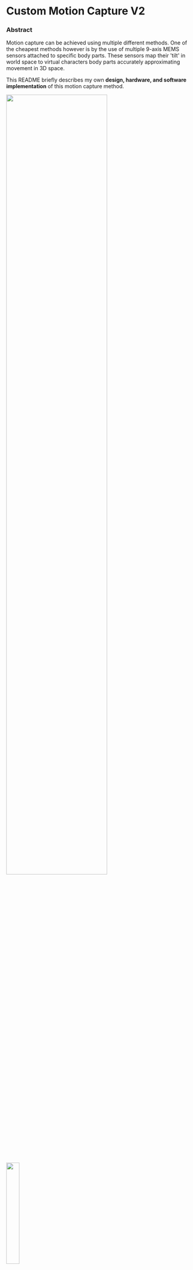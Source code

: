 # Custom Motion Capture V2

### Abstract
Motion capture can be achieved using multiple different methods. One of the cheapest methods however is by the use of multiple 9-axis MEMS sensors attached to specific body parts. These sensors map their 'tilt' in world space to virtual characters body parts accurately approximating movement in 3D space. 

This README briefly describes my own **design, hardware, and software implementation** of this motion capture method.



<p float="left">
  <img src="https://github.com/getrasa/Custom-Motion-Capture/assets/21182768/928f6361-6b4b-449d-99cb-8fa7410e9e91" width="73%" />
  <img src="https://github.com/getrasa/Custom-Motion-Capture/assets/21182768/4611d530-c071-47aa-912b-8a0bd0bb1ed1" width="26.3%" />
</p>

> Motion Capture V1 (wireless) vs Motion Capture V2 (wireless)





### Introduction
This project is a second, wireless, iteration of my previous Custom-Made Motion Capture system. The previous solution was wired, heavily bound by the limited computational power of an Arduino Uno and poor implementation of signal interrupts. It only managed to support 6 sensors at 10 fps which was far from practical and greatly failed to reach my expectations of a minimum 30fps threshold which is why the second version has been developed.

Custom Motion Capture V2 consists of 17 sensors strategically placed on 17 locations on the body (inspired by XSense solution) capable of reading at a whopping speed of 50fps, fully wirelessly and runs roughly 3-5 hours on a single charge.
##### Showcase
<p float="left">
  <img src="https://user-images.githubusercontent.com/21182768/157411346-16d4fb16-f659-4abd-ba81-64916bb2bffd.gif" width="49%" />
  <img src="https://user-images.githubusercontent.com/21182768/157413374-0a718f3c-9549-4cba-9a7f-0f41efe5849c.gif" width="49%" />
</p>

### Hardware Assembly Process
After a working prototype has been finalized I proceeded to design a CAD design in Fusion 360.

During the design process I prioritized compactness. Small size was critical to ensure that the device doesn't obstruct subject's movement. The solution I came up with was a 3 layer sandwich of trays which slid into a case one on top the other. Sitting at the very bottom was the battery, followed by the MEMS sensor neighboring a battery charger in the second layer, finishing with an 16Mhz and wireless antenna in the final layer. The position of the battery was crucial in order to minimize vibration as it was the heaviest part of the device. I also ensured the MEMS sensor is as close to the battery as it basically was the center of gravity for our tiny sensor. 



<p float="left">
  <img src="https://github.com/getrasa/Custom-Motion-Capture/assets/21182768/12b6be4e-470a-42ba-b54d-b895316d47b4" width="24.4%" />
  <img src="https://github.com/getrasa/Custom-Motion-Capture/assets/21182768/02835e01-70ef-4833-bed1-50f3205c672c" width="24.4%" />
  <img src="https://github.com/getrasa/Custom-Motion-Capture/assets/21182768/2db9c030-f9bd-4763-a94d-1dccb6a1efc2" width="24.4%" />
  <img src="https://github.com/getrasa/Custom-Motion-Capture/assets/21182768/838a2b6b-9093-455e-ab9d-de20589fcca8" width="24.4%" />
  <img src="https://github.com/getrasa/Custom-Motion-Capture/assets/21182768/ab9a52dc-1efd-40da-883a-8fff0a918135" width="24.4%" />
  <img src="https://github.com/getrasa/Custom-Motion-Capture/assets/21182768/552845e8-12a3-4481-8c90-a2015959bd43" width="24.4%" />
  <img src="https://github.com/getrasa/Custom-Motion-Capture/assets/21182768/25997b29-048d-4614-9fa8-ee2477a3a07e" width="24.4%" />
  <img src="https://github.com/getrasa/Custom-Motion-Capture/assets/21182768/622ade1c-9178-4b52-8a83-16190f56c364" width="24.4%" />
</p>

> The finished sensors were small, compact, and could easily be attached to the subject with Velcro.

### Software Implementation
Software had to be developed not only for the sensors but also for the following:
- Blender Character Script - A client which reads all data broadcasted by the server and maps sensor tilt to character bones in real time.
<p float="left">
  <img src="https://github.com/getrasa/Custom-Motion-Capture/assets/21182768/5f511a91-fdc6-445d-b865-c5ed10683af1" width="73%" />
  <img src="https://github.com/getrasa/Custom-Motion-Capture/assets/21182768/9d48632f-6be0-487f-b101-827367bc3f41" width="26%" />
</p>  

> Blender script which fetches sensor values from a local server and maps them to character bones. 

- Synchronisation Looper - An external clock running at 50 fps which broadcasted a "Start of the frame" signal to all connected devices. It's purpose was to ensured that all devices worked in synch and didn't overlap each other.
- Antenna Receiver - Tasked with reading and forwarding sensor data to the a Sensor Manager App via serial bus.
- Sensor Manager App - User interface for informing the user of what sensors are connected, how they performed, and for forwarding the data to clients via local server.
<p float="left">
  <img src="https://github.com/getrasa/Custom-Motion-Capture/assets/21182768/989ab4b0-fdba-4599-a558-9b12364c1bd2" width="31%" />
  <img src="https://github.com/getrasa/Custom-Motion-Capture/assets/21182768/10cb68d4-720b-44db-9643-a5b6b1751f6e" width="31%" />
  <img src="https://github.com/getrasa/Custom-Motion-Capture/assets/21182768/5fa37d38-6a96-4b25-8744-c85b6a77d7e7" width="37.1%" />
</p>  

> A Synchronisation Looper, Antenna Receiver, and Sensor Manager App consecutively.

### System Limitations
Difficult to calibrate, drifts overtime, error of around 2-3 degrees.

### Version 3?
Works on Version 3 have already been in motion however due to a severe microcontroller shortage I'm having great difficulties in getting my hands on the required components. Without components, I can't build prototypes making it impossible to continue. Therefore, works on version 3 are on hold indefinitely.
I will however post my progress in case someone is interested.

Version 3 was not only gonna be wireless but also much smaller (50% size reduction) due to it being a custom designed PBC with surface mount components. I've made some progress but like I said, nothing can be proven without a working prototype. My first shoot at schematics and very crude component placement looks as follows. This is by no means a final product, just a prototype:
<p float="left">
  <img src="https://github.com/getrasa/Custom-Motion-Capture/assets/21182768/e376c53c-12de-48e5-ba64-f684a0b33a97" width="100%" />
</p> 
<p float="left">
  <img src="https://github.com/getrasa/Custom-Motion-Capture/assets/21182768/04bfd11e-18ef-47a7-be55-5979e0813c9c" width="49%" />
  <img src="https://github.com/getrasa/Custom-Motion-Capture/assets/21182768/b35a9151-7bd2-494d-9aea-ab6afcc4a335" width="49%" />
</p>  

The estimated specs of this systems are predicted to be:
- Form factor reduced by 50% 
- 0.5 degree of error
- Easily 70fps bound only by wireless communication bandwidth. However, the device itself could definitely output twice as much.
- 7 to 8 hours of battery life


### Summary
The system relies on 3 components hardware-wise:
- Sensors (17)
- Receiver
- Looper (Timer)

...and 2 software solutions:
- Sensor Controller App
- Server Receiver Script

**Sensor** reads its rotation (tilt) with respect to its initial orientation and then sends the data to the receiver as Quaternions. Local rotation is then translated to world rotation during software calibration.

**Receiver** reads sensor data and passes them to the computer via serial port.

**Looper** is ment to keep the sensors in sync so that radio signals don't overlap. Although the method is quite crude. Every 20 milliseconds the looper sends a signal to all sensors to begin sending data. Since each sensor has preassigned ID it begins waiting a hardcoded id * (x millis) amount of time for its turn.

**Sensor Controller** is an application I wrote using python & pyQt. Its purpose is to display which sensors are connected, what's their frame rate and run state. It's also used for calibration and streaming data to Blender.

**Server Receiver** is a python script run in Blender which reads sensory data through a local server and maps them to character armature. I've also attached a few useful scripts for saving & loading animations to a separate file.




